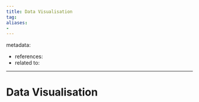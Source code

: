 ```yaml
---
title: Data Visualisation
tag:
aliases:
- 
---
```


metadata:
- references:
- related to:

---

# Data Visualisation